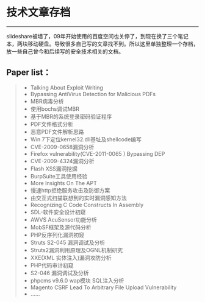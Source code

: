 # 技术文章存档

------

slideshare被墙了，09年开始使用的百度空间也关停了，到现在换了三个笔记本，两块移动硬盘。导致很多自己写的文章找不到。所以这里单独整理一个存档，放一些自己曾今和后续写的安全技术相关的文档。 

## Paper list：

> * Talking About Exploit Writing
> * Bypassing AntiVirus Detection for Malicious PDFs
> * MBR病毒分析
> * 使用bochs调试MBR
> * 基于MBR的系统登录密码验证程序
> * PDF文件格式分析
> * 恶意PDF文件解析思路
> * Win 7下定位kernel32.dll基址及shellcode编写
> * CVE-2009-0658漏洞分析
> * Firefox vulnerability(CVE-2011-0065 ) Bypassing DEP
> * CVE-2009-4324漏洞分析
> * Flash XSS漏洞挖掘
> * BurpSuite工具使用经验
> * More Insights On The APT
> * 慢速http拒绝服务攻击及防御方案
> * 由交互式扫描联想到的实时漏洞感知方法
> * Recognizing C Code Constructs In Assembly
> * SDL-软件安全设计初窥
> * AWVS AcuSensor功能分析
> * MobSF框架及源代码分析
> * PHP反序列化漏洞初窥
> * Struts S2-045 漏洞调试及分析
> * Struts2漏洞利用原理及OGNL机制研究
> * XXE(XML 实体注入)漏洞攻防分析
> * PHP代码审计初窥
> * S2-046 漏洞调试及分析
> * phpcms v9.6.0 wap模块 SQL注入分析
> * Magento CSRF Lead To Arbitrary File Upload Vulnerability
> * ......




